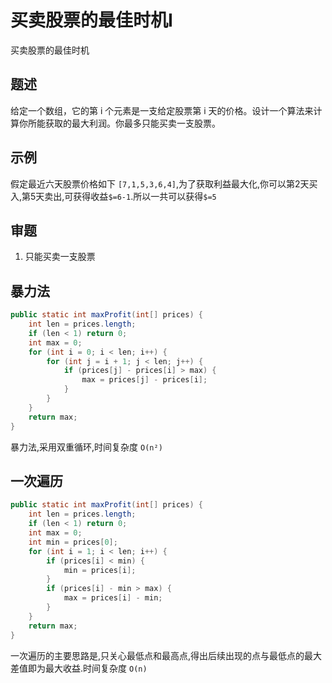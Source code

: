 买卖股票的最佳时机I
===
买卖股票的最佳时机

<!-- eedoc {
"banner":false,
"create_time":"2020-01-11 23:59:05",
"update_time":"2020-01-11 23:59:05",
"category":"简单",
"tags":["简单","数组","股票"]
} eedoc -->

<!-- write below -->

## 题述
给定一个数组，它的第 i 个元素是一支给定股票第 i 天的价格。设计一个算法来计算你所能获取的最大利润。你最多只能买卖一支股票。

## 示例
假定最近六天股票价格如下 `[7,1,5,3,6,4]`,为了获取利益最大化,你可以第2天买入,第5天卖出,可获得收益`$=6-1`.所以一共可以获得`$=5`

## 审题
1. 只能买卖一支股票

## 暴力法
``` java
public static int maxProfit(int[] prices) {
	int len = prices.length;
	if (len < 1) return 0;
	int max = 0;
	for (int i = 0; i < len; i++) {
		for (int j = i + 1; j < len; j++) {
			if (prices[j] - prices[i] > max) {
				max = prices[j] - prices[i];
			}
		}
	}
	return max;
}
```
暴力法,采用双重循环,时间复杂度 `O(n²)`

## 一次遍历
``` java
public static int maxProfit(int[] prices) {
	int len = prices.length;
	if (len < 1) return 0;
	int max = 0;
	int min = prices[0];
	for (int i = 1; i < len; i++) {
		if (prices[i] < min) {
			min = prices[i];
		}
		if (prices[i] - min > max) {
			max = prices[i] - min;
		}
	}
	return max;
}
```
一次遍历的主要思路是,只关心最低点和最高点,得出后续出现的点与最低点的最大差值即为最大收益.时间复杂度 `O(n)`